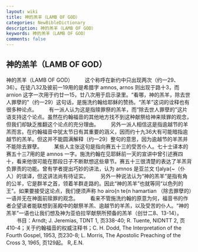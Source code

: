 ```yaml
---
layout: wiki
title: 神的羔羊（LAMB OF GOD）
categories: NewBibleDictionary
description: 神的羔羊（LAMB OF GOD）
keywords: 神的羔羊（LAMB OF GOD）
comments: false
---
```


## 神的羔羊（LAMB OF GOD）



神的羔羊（LAMB OF GOD）
　　这个称呼在新约中只出现两次（约一29、36）。在徒八32及彼前一19用的是希腊字 amnos, arnos
则出现于路十3，而 arnion 这字一次用于约廿一15，廿八次用于启示录里。“看哪，神的羔羊，除去世人罪孽的”（约一29）这句话，是施洗约翰给耶稣的赞扬。“羔羊”这词的诠释也有很多种论点。
　　有一派人认为这是指赎罪祭的羔羊，而“除去世人罪孽的”这片语支持这个论点。虽然在约翰福音的其他地方找不到这种献祭给神来赎罪的观念，但我们却缺乏推翻这个论点的充分理由。
　　另外一派人相信这是指逾越节的羊羔而言。在约翰福音中犹太节日有其重要的涵义，因而约十九36大有可能暗指逾越节的羔羊。但这并不能圆满解释〔约一29〕整句的意思，因为逾越节的羊羔并不能除去罪孽。
　　某些人主张这句是指向赛五十三的受苦仆人。七十士译本的赛五十三7用的是 amnos 一字。施洗约翰在见耶稣前一天的宣讲中曾引述赛四十，看来他很可能在那段日子不断默想这些章节。赛五十三很清楚的表达了羊羔背负罪责的功能。曾有学者提出巧妙的讲法，认为 amnos 是亚兰文 t]alya{~（仆人）的误译，但这讲法尚有待证实。
　　另外一种说法认为“神的羔羊”是指有角的公羊，它是群羊之首，领着羊群走路的。因此“神的羔羊”也就等同“以色列的王”。如果要接受这论点，我们便须声称 ho airo{n te{n hamartian （除去罪孽的）一语并无在神面前赎罪的观念。
　　看来不管施洗约翰的原意为何，福音书的作者企望读者能联想到圣殿中的献祭羊羔、逾越节的羊羔，以及受苦的仆人。“神的羔羊”一语也让我们想及神为亚伯拉罕献祭所预备的羔羊（创廿二8、13-14）。
　　书目：Arndt; J. Jeremias, TDNT 1, 页338-40; R. Tuente, NIDNTT 2, 页410-4；关于约翰福音的权威注释书；C. H. Dodd, The Interpretation of the Fourth Gospel,
1953, 页230-8; L. Morris, The Apostolic
Preaching of the Cross 3, 1965, 页129起。
R,.E.N.




